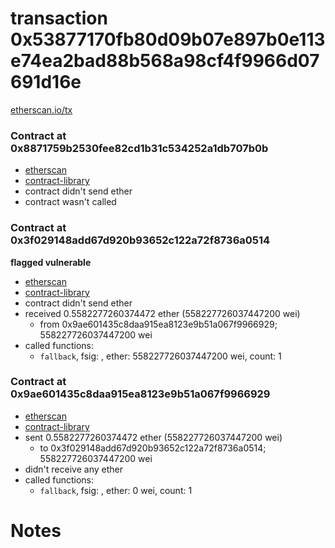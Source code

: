 # transaction 0x53877170fb80d09b07e897b0e113e74ea2bad88b568a98cf4f9966d07691d16e

[etherscan.io/tx](https://etherscan.io/tx/0x53877170fb80d09b07e897b0e113e74ea2bad88b568a98cf4f9966d07691d16e)


### Contract at 0x8871759b2530fee82cd1b31c534252a1db707b0b

* [etherscan](https://etherscan.io/address/0x8871759b2530fee82cd1b31c534252a1db707b0b)
* [contract-library](https://contract-library.com/contracts/Ethereum/8871759b2530fee82cd1b31c534252a1db707b0b)
* contract didn't send ether
* contract wasn't called


### Contract at 0x3f029148add67d920b93652c122a72f8736a0514

**flagged vulnerable**

* [etherscan](https://etherscan.io/address/0x3f029148add67d920b93652c122a72f8736a0514)
* [contract-library](https://contract-library.com/contracts/Ethereum/3f029148add67d920b93652c122a72f8736a0514)
* contract didn't send ether
* received 0.5582277260374472 ether (558227726037447200 wei)
    * from 0x9ae601435c8daa915ea8123e9b51a067f9966929; 558227726037447200 wei
* called functions:
    * `fallback`, fsig: , ether: 558227726037447200 wei, count: 1


### Contract at 0x9ae601435c8daa915ea8123e9b51a067f9966929

* [etherscan](https://etherscan.io/address/0x9ae601435c8daa915ea8123e9b51a067f9966929)
* [contract-library](https://contract-library.com/contracts/Ethereum/9ae601435c8daa915ea8123e9b51a067f9966929)
* sent 0.5582277260374472 ether (558227726037447200 wei)
    * to 0x3f029148add67d920b93652c122a72f8736a0514; 558227726037447200 wei
* didn't receive any ether
* called functions:
    * `fallback`, fsig: , ether: 0 wei, count: 1

# Notes

